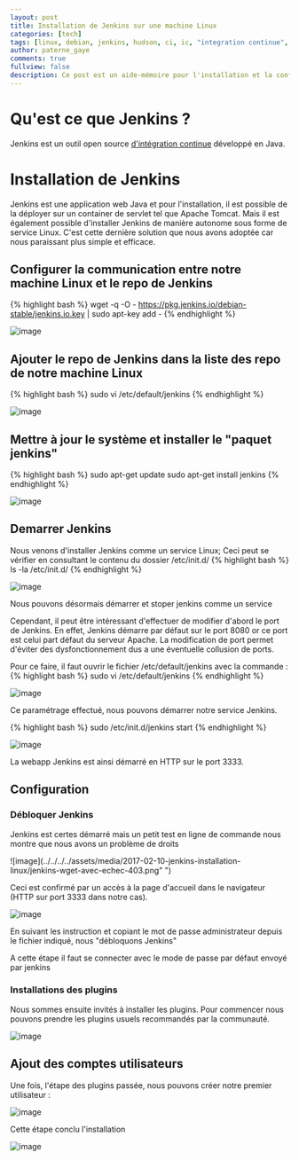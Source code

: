 ```yaml
---
layout: post
title: Installation de Jenkins sur une machine Linux
categories: [tech]
tags: [linux, debian, jenkins, hudson, ci, ic, "integration continue", "continuous integration" ]
author: paterne_gaye
comments: true
fullview: false
description: Ce post est un aide-mémoire pour l'installation et la configuration basique de Jenkins sur une machine Linux Debian.
---
```


# Qu'est ce que Jenkins ?
Jenkins est un outil open source [d'intégration continue](https://fr.wikipedia.org/wiki/Int%C3%A9gration_continue "lien vers wikipedia") développé en Java.

# Installation de Jenkins
Jenkins est une application web Java et pour l'installation, il est possible de la déployer sur un container de servlet tel que Apache Tomcat. Mais il est également possible d'installer Jenkins de manière autonome sous forme de service Linux. C'est cette dernière solution que nous avons adoptée car nous paraissant plus simple et efficace.

## Configurer la communication entre notre machine Linux et le repo de Jenkins
{% highlight bash %}
 wget -q -O - https://pkg.jenkins.io/debian-stable/jenkins.io.key | sudo apt-key add -
{% endhighlight %}

![image](../../../../assets/media/2017-02-10-jenkins-installation-linux/jenkins-add-key.png " ")


## Ajouter le repo de Jenkins dans la liste des repo de notre machine Linux
{% highlight bash %}
sudo vi /etc/default/jenkins
{% endhighlight %}

![image](../../../../assets/media/2017-02-10-jenkins-installation-linux/vi-etc-apt-sources-list.png " ")

## Mettre à jour le système et installer le "paquet jenkins"

{% highlight bash %}
sudo apt-get update
sudo apt-get install jenkins
{% endhighlight %}

![image](../../../../assets/media/2017-02-10-jenkins-installation-linux/install-jenkins.png " ")


## Demarrer Jenkins
Nous venons d'installer Jenkins comme un service Linux; Ceci peut se vérifier en consultant le contenu du dossier /etc/init.d/
{% highlight bash %}
 ls -la /etc/init.d/
{% endhighlight %}

![image](../../../../assets/media/2017-02-10-jenkins-installation-linux/ls-la-jenkins-service.png " ")

Nous pouvons désormais démarrer et stoper jenkins  comme un service

Cependant, il peut être intéressant d'effectuer de modifier d'abord le port de Jenkins. En effet, Jenkins démarre par défaut sur le port 8080 or ce port est celui part défaut du serveur Apache. La modification de port permet d'éviter des dysfonctionnement dus a une éventuelle collusion de ports.

Pour ce faire, il faut ouvrir le fichier /etc/default/jenkins avec la commande :
{% highlight bash %}
sudo vi /etc/default/jenkins
{% endhighlight %}

![image](../../../../assets/media/2017-02-10-jenkins-installation-linux/jenkins-change-port.png " ")

Ce paramétrage effectué, nous pouvons démarrer notre service Jenkins.

{% highlight bash %}
sudo /etc/init.d/jenkins start
{% endhighlight %}

![image](../../../../assets/media/2017-02-10-jenkins-installation-linux/start-jenkins.png " ")

La webapp Jenkins est ainsi démarré en HTTP sur le port 3333.


## Configuration

### Débloquer Jenkins
Jenkins est certes démarré mais un petit test en ligne de commande nous montre que nous avons un problème de droits

![image](../../../../assets/media/2017-02-10-jenkins-installation-linux/jenkins-wget-avec-echec-403.png" ")

Ceci est confirmé par un accès à la page d'accueil dans le navigateur  (HTTP sur port 3333 dans notre cas).

![image](../../../../assets/media/2017-02-10-jenkins-installation-linux/jenkins-accueil-avant-passwd.png " ")

En suivant les instruction et copiant le mot de passe administrateur depuis le fichier indiqué, nous "débloquons Jenkins"

A cette étape il faut se connecter avec le mode de passe par défaut envoyé par jenkins

### Installations des plugins
Nous sommes ensuite invités à installer les plugins. Pour commencer nous pouvons prendre les plugins usuels recommandés par la communauté.

![image](../../../../assets/media/2017-02-10-jenkins-installation-linux/Jenkins-choix-plugins.png " ")


## Ajout des comptes utilisateurs
Une fois, l'étape des plugins passée, nous pouvons créer notre premier utilisateur :

![image](../../../../assets/media/2017-02-10-jenkins-installation-linux/jenkins-creation-first-user.png " ")

Cette étape conclu l'installation

![image](../../../../assets/media/2017-02-10-jenkins-installation-linux/jenkins-install-terminee.png " ")

